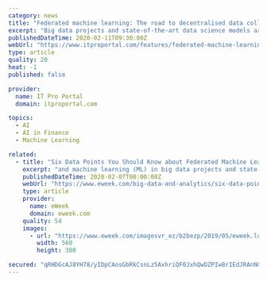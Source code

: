 ```yaml
---
category: news
title: "Federated machine learning: The road to decentralised data collaboration"
excerpt: "Big data projects and state-of-the-art data science models are using artificial intelligence (AI) and machine learning (ML) to drive innovation across financial services, healthcare, government and other sectors. Take the healthcare industry for example, which is expected to spend roughly $23 billion globally on big data analytics by 2023 ..."
publishedDateTime: 2020-02-11T09:30:00Z
webUrl: "https://www.itproportal.com/features/federated-machine-learning-the-road-to-decentralised-data-collaboration/"
type: article
quality: 20
heat: -1
published: false

provider:
  name: IT Pro Portal
  domain: itproportal.com

topics:
  - AI
  - AI in Finance
  - Machine Learning

related:
  - title: "Six Data Points You Should Know about Federated Machine Learning"
    excerpt: "and machine learning (ML) in big data projects and state-of-the-art data science models to obtain business objectives and efficiencies in use cases for financial services, health care, government and other sectors. The health care industry, for one example ..."
    publishedDateTime: 2020-02-07T00:00:00Z
    webUrl: "https://www.eweek.com/big-data-and-analytics/six-data-points-you-should-know-about-federated-machine-learning"
    type: article
    provider:
      name: eWeek
      domain: eweek.com
    quality: 54
    images:
      - url: "https://www.eweek.com/imagesvr_ez/b2bezp/2019/05/eweek.logo.DataPoints-UPDATE_2.jpg?alias=social_image"
        width: 560
        height: 300

secured: "qRHDGcAJ8YH78/yIDpCAosGbRkCsnLz5AxhriQF0JxhQwDZPIw8rIEdJRAnNGhzUUyvY+9E5uKKwMi/zBVjNhObvc5MpmUzPBokIES3+8wfwABoAo/NrGgb6vcptFDO/s7g7zx8arJ3inH49T3TTqSXkW2ua5F2hNz7LnO80WBHFSmX1lS0+ePPRY9b+XuB5Ts+mrhB4EzZsXbjhdMUz0dzPo7vEmKEB0MzQ7NFJ+Vyc/H82GAiQEkhbPhUbtJ8RzGP0U4r0UBrBlep9CHO0pcAgZve5iNELDN1U9HK1SKzmc3qbgorfIXYg3e3M6Vo9;dXDAO82HkOFMaBHuJujQWw=="
---
```


